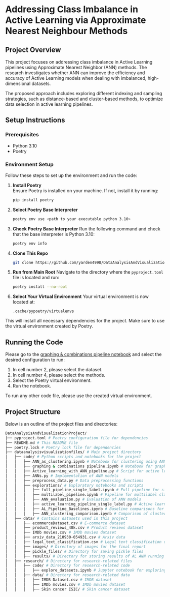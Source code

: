 # Addressing Class Imbalance in Active Learning via Approximate Nearest Neighbour Methods 

## Project Overview

This project focuses on addressing class imbalance in Active Learning pipelines using Approximate Nearest Neighbor (ANN) methods. The research investigates whether ANN can improve the efficiency and accuracy of Active Learning models when dealing with imbalanced, high-dimensional datasets.

The proposed approach includes exploring different indexing and sampling strategies, such as distance-based and cluster-based methods, to optimize data selection in active learning pipelines.

## Setup Instructions

### Prerequisites

* Python 3.10
* Poetry

### Environment Setup

Follow these steps to set up the environment and run the code:

1. **Install Poetry** \
    Ensure Poetry is installed on your machine. If not, install it by running:
    ```bash
    pip install poetry
    ```
2. **Select Poetry Base Interpreter** 
    ```bash
    poetry env use <path to your executable python 3.10>
    ```
3. **Check Poetry Base Interpreter** 
    Run the following command and check that the base interpreter is Python 3.10:
    ```bash
    poetry env info
    ```
4. **Clone This Repo** 
    ```bash
    git clone https://github.com/yarden4998/DataAnalysisAndVisualizationProject.git
    ```
5. **Run from Main Root**
    Navigate to the directory where the `pyproject.toml` file is located and run:
    ```bash
    poetry install --no-root
    ```
6. **Select Your Virtual Environment**
    Your virtual environment is now located at:
    ```
    .cache/pypoetry/virtualenvs
    ```

This will install all necessary dependencies for the project. Make sure to use the virtual environment created by Poetry.

## Running the Code

Please go to the [graphing & combinations pipeline notebook](dataanalysisvisualizationfiles/code/graphing%20%26%20combinations%20pipeline.ipynb) and select the desired configuration to run:
1. In cell number 2, please select the dataset.
2. In cell number 4, please select the methods.
3. Select the Poetry virtual environment.
4. Run the notebook.

To run any other code file, please use the created virtual environment.

## Project Structure

Below is an outline of the project files and directories:

```bash
DataAnalysisAndVisualizationProject/
├── pyproject.toml # Poetry configuration file for dependencies
├── README.md # This README file
├── poetry.lock # Poetry lock file for dependencies
├── dataanalysisvisualizationfiles/ # Main project directory
│   ├── code/ # Python scripts and notebooks for the project
│   │   ├── ANN_as_clustering.ipynb # Notebook for clustering using ANN
│   │   ├── graphing & combinations pipeline.ipynb # Notebook for graphing and combining pipelines
│   │   ├── Active_learning_with_ANN_pipeline.py # Script for active learning with ANN
│   │   ├── ANNs.py # Implementation of ANN models
│   │   ├── preprocess_data.py # Data preprocessing functions
│   │   ├── explorations/ # Exploratory notebooks and scripts
│   │   │   ├── full_pipeline_single_label.ipynb # Full pipeline for single label classification
│   │   │   ├── multilabel_pipeline.ipynb # Pipeline for multilabel classification
│   │   │   ├── ANN_evaluation.py # Evaluation of ANN models
│   │   │   ├── active_learning_pipeline_single_label.py # Active learning for single label classification
│   │   │   ├── AL_Pipeline_Baselines.ipynb # Baseline comparisons for active learning pipeline
│   │   │   ├── ANN_clustering_comparison.ipynb # Comparison of clustering methods using ANN
│   ├── data/ # Contains datasets used in this project
│   │   ├── ecommerceDataset.csv # E-commerce dataset
│   │   ├── product_reviews_40k.csv # Product reviews dataset
│   │   ├── IMDb movies.csv # IMDb movies dataset
│   │   ├── arxiv_data_210930-054931.csv # Arxiv data
│   │   ├── legal_text_classification.csv # Legal text classification dataset
│   │   ├── images/ # Directory of images for the final report
│   │   ├── pickle_files/ # Directory for saving pickle files
│   │   ├── results/ # Directory for storing results of AL ANN running on different settings
│   ├── research/ # Directory for research-related files
│   │   ├── code/ # Directory for research-related code
│   │   │   ├── explore_datasets.ipynb # Jupyter notebook for exploring datasets
│   │   ├── data/ # Directory for research-related data
│   │   │   ├── IMDB Dataset.csv # IMDB dataset
│   │   │   ├── IMDb movies.csv # IMDb movies dataset
│   │   │   ├── Skin cancer ISIC/ # Skin cancer dataset
```

<!-- ## Conclusions -->

<!-- here is how to put here an image: ![image]('/home/student/idan/DataAnalysisAndVisualizationProject/dataanalysisvisualizationfiles/data/images/academic_papers_accuracy_active_learning.png')

here is how to put here a link to anything (can add link to internet or to somewhere in the proj) : [name to appear for link]('/home/student/idan/DataAnalysisAndVisualizationProject/dataanalysisvisualizationfiles/data/images/academic_papers_accuracy_active_learning.png') -->

